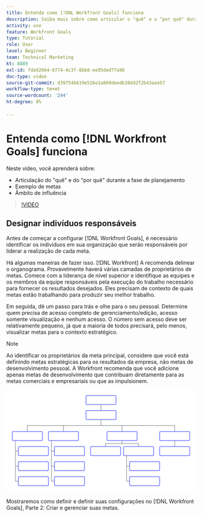 ```yaml
---
title: Entenda como [!DNL Workfront Goals] funciona
description: Saiba mais sobre como articular o "quê" e o "por quê" durante a fase de planejamento, exemplos de metas e escopo de influência.
activity: use
feature: Workfront Goals
type: Tutorial
role: User
level: Beginner
team: Technical Marketing
kt: 8889
exl-id: fda92664-6774-4c3f-8bb8-ee95ded77a98
doc-type: video
source-git-commit: d39754b619e526e1a869deedb38dd2f2b43aee57
workflow-type: tm+mt
source-wordcount: '244'
ht-degree: 0%

---
```


# Entenda como [!DNL Workfront Goals] funciona

Neste vídeo, você aprenderá sobre:

* Articulação do &quot;quê&quot; e do &quot;por quê&quot; durante a fase de planejamento
* Exemplo de metas
* Âmbito de influência

>[!VIDEO](https://video.tv.adobe.com/v/335183/?quality=12)

## Designar indivíduos responsáveis

Antes de começar a configurar [!DNL Workfront Goals], é necessário identificar os indivíduos em sua organização que serão responsáveis por liderar a realização de cada meta.

Há algumas maneiras de fazer isso. [!DNL Workfront] A recomenda delinear o organograma. Provavelmente haverá várias camadas de proprietários de metas. Comece com a liderança de nível superior e identifique as equipes e os membros da equipe responsáveis pela execução do trabalho necessário para fornecer os resultados desejados. Eles precisam de contexto de quais metas estão trabalhando para produzir seu melhor trabalho.

Em seguida, dê um passo para trás e olhe para o seu pessoal. Determine quem precisa de acesso completo de gerenciamento/edição, acesso somente visualização e nenhum acesso. O número sem acesso deve ser relativamente pequeno, já que a maioria de todos precisará, pelo menos, visualizar metas para o contexto estratégico.

>[!NOTE]
>
>Ao identificar os proprietários da meta principal, considere que você está definindo metas estratégicas para os resultados da empresa, não metas de desenvolvimento pessoal. A Workfront recomenda que você adicione apenas metas de desenvolvimento que contribuam diretamente para as metas comerciais e empresariais ou que as impulsionem.

![Organograma em branco](assets/01-workfront-goals-blank-org-chart.png)

Mostraremos como definir e definir suas configurações no [!DNL Workfront Goals], Parte 2: Criar e gerenciar suas metas.

<!--
URL for part 2 reference above
-->
